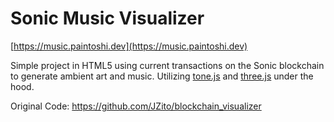 # Sonic Music Visualizer


[https://music.paintoshi.dev](https://music.paintoshi.dev)

Simple project in HTML5 using current transactions on the Sonic blockchain to generate ambient art and music. Utilizing [tone.js](https://tonejs.github.io/) and [three.js](https://threejs.org/) under the hood.

Original Code: https://github.com/JZito/blockchain_visualizer
